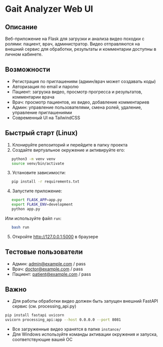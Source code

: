 # Gait Analyzer Web UI

## Описание

Веб-приложение на Flask для загрузки и анализа видео походки с ролями: пациент, врач, администратор. Видео отправляются на внешний сервис для обработки, результаты и комментарии доступны в личном кабинете.

## Возможности

- Регистрация по приглашениям (админ/врач может создавать коды)
- Авторизация по email и паролю
- Пациент: загрузка видео, просмотр прогресса и результатов, комментарии врача
- Врач: просмотр пациентов, их видео, добавление комментариев
- Админ: управление пользователями, смена ролей, удаление, управление приглашениями
- Современный UI на TailwindCSS

## Быстрый старт (Linux)

1. Клонируйте репозиторий и перейдите в папку проекта
2. Создайте виртуальное окружение и активируйте его:

```bash
   python3 -m venv venv
   source venv/bin/activate
```

3. Установите зависимости:

```bash
   pip install -r requirements.txt
```

4. Запустите приложение:

```bash
   export FLASK_APP=app.py
   export FLASK_ENV=development
   python app.py
```

Или используйте файл `run`:

```bash
   bash run
```

5. Откройте http://127.0.0.1:5000 в браузере

## Тестовые пользователи

- Админ: admin@example.com / pass
- Врач: doctor@example.com / pass
- Пациент: patient@example.com / pass

## Важно

- Для работы обработки видео должен быть запущен внешний FastAPI сервис (см. processing_api.py)

```bash
pip install fastapi uvicorn
uvicorn processing_api:app --host 0.0.0.0 --port 8081
```

- Все загруженные видео хранятся в папке `instance/`
- Для Windows используйте команды активации окружения и запуска, соответствующие вашей ОС
